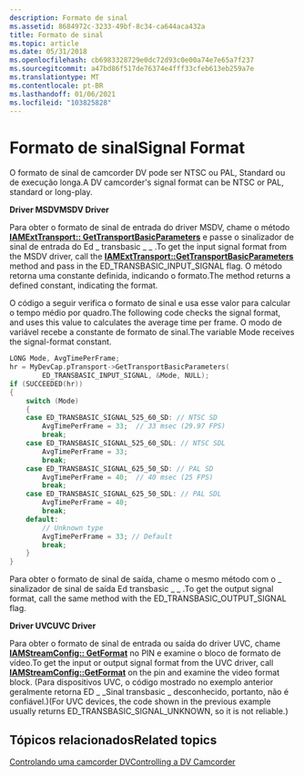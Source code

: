```yaml
---
description: Formato de sinal
ms.assetid: 8684972c-3233-49bf-8c34-ca644aca432a
title: Formato de sinal
ms.topic: article
ms.date: 05/31/2018
ms.openlocfilehash: cb6983328729e0dc72d93c0e00a74e7e65a7f237
ms.sourcegitcommit: a47bd86f517de76374e4fff33cfeb613eb259a7e
ms.translationtype: MT
ms.contentlocale: pt-BR
ms.lasthandoff: 01/06/2021
ms.locfileid: "103825828"
---
```

# <a name="signal-format"></a><span data-ttu-id="57788-103">Formato de sinal</span><span class="sxs-lookup"><span data-stu-id="57788-103">Signal Format</span></span>

<span data-ttu-id="57788-104">O formato de sinal de camcorder DV pode ser NTSC ou PAL, Standard ou de execução longa.</span><span class="sxs-lookup"><span data-stu-id="57788-104">A DV camcorder's signal format can be NTSC or PAL, standard or long-play.</span></span>

<span data-ttu-id="57788-105">**Driver MSDV**</span><span class="sxs-lookup"><span data-stu-id="57788-105">**MSDV Driver**</span></span>

<span data-ttu-id="57788-106">Para obter o formato de sinal de entrada do driver MSDV, chame o método [**IAMExtTransport:: GetTransportBasicParameters**](/windows/desktop/api/Strmif/nf-strmif-iamexttransport-gettransportbasicparameters) e passe o sinalizador de sinal de entrada do Ed \_ transbasic \_ \_ .</span><span class="sxs-lookup"><span data-stu-id="57788-106">To get the input signal format from the MSDV driver, call the [**IAMExtTransport::GetTransportBasicParameters**](/windows/desktop/api/Strmif/nf-strmif-iamexttransport-gettransportbasicparameters) method and pass in the ED\_TRANSBASIC\_INPUT\_SIGNAL flag.</span></span> <span data-ttu-id="57788-107">O método retorna uma constante definida, indicando o formato.</span><span class="sxs-lookup"><span data-stu-id="57788-107">The method returns a defined constant, indicating the format.</span></span>

<span data-ttu-id="57788-108">O código a seguir verifica o formato de sinal e usa esse valor para calcular o tempo médio por quadro.</span><span class="sxs-lookup"><span data-stu-id="57788-108">The following code checks the signal format, and uses this value to calculates the average time per frame.</span></span> <span data-ttu-id="57788-109">O modo de variável recebe a constante de formato de sinal.</span><span class="sxs-lookup"><span data-stu-id="57788-109">The variable Mode receives the signal-format constant.</span></span>


```C++
LONG Mode, AvgTimePerFrame;
hr = MyDevCap.pTransport->GetTransportBasicParameters(
        ED_TRANSBASIC_INPUT_SIGNAL, &Mode, NULL);
if (SUCCEEDED(hr))
{
    switch (Mode)
    {
    case ED_TRANSBASIC_SIGNAL_525_60_SD: // NTSC SD
        AvgTimePerFrame = 33;  // 33 msec (29.97 FPS)
        break;
    case ED_TRANSBASIC_SIGNAL_525_60_SDL: // NTSC SDL
        AvgTimePerFrame = 33;  
        break;
    case ED_TRANSBASIC_SIGNAL_625_50_SD: // PAL SD
        AvgTimePerFrame = 40;  // 40 msec (25 FPS)
        break;
    case ED_TRANSBASIC_SIGNAL_625_50_SDL: // PAL SDL
        AvgTimePerFrame = 40;  
        break;
    default: 
        // Unknown type
        AvgTimePerFrame = 33; // Default
        break;
    }
}
```



<span data-ttu-id="57788-110">Para obter o formato de sinal de saída, chame o mesmo método com o \_ sinalizador de sinal de saída Ed transbasic \_ \_ .</span><span class="sxs-lookup"><span data-stu-id="57788-110">To get the output signal format, call the same method with the ED\_TRANSBASIC\_OUTPUT\_SIGNAL flag.</span></span>

<span data-ttu-id="57788-111">**Driver UVC**</span><span class="sxs-lookup"><span data-stu-id="57788-111">**UVC Driver**</span></span>

<span data-ttu-id="57788-112">Para obter o formato de sinal de entrada ou saída do driver UVC, chame [**IAMStreamConfig:: GetFormat**](/windows/desktop/api/Strmif/nf-strmif-iamstreamconfig-getformat) no PIN e examine o bloco de formato de vídeo.</span><span class="sxs-lookup"><span data-stu-id="57788-112">To get the input or output signal format from the UVC driver, call [**IAMStreamConfig::GetFormat**](/windows/desktop/api/Strmif/nf-strmif-iamstreamconfig-getformat) on the pin and examine the video format block.</span></span> <span data-ttu-id="57788-113">(Para dispositivos UVC, o código mostrado no exemplo anterior geralmente retorna ED \_ \_Sinal transbasic \_ desconhecido, portanto, não é confiável.)</span><span class="sxs-lookup"><span data-stu-id="57788-113">(For UVC devices, the code shown in the previous example usually returns ED\_TRANSBASIC\_SIGNAL\_UNKNOWN, so it is not reliable.)</span></span>

## <a name="related-topics"></a><span data-ttu-id="57788-114">Tópicos relacionados</span><span class="sxs-lookup"><span data-stu-id="57788-114">Related topics</span></span>

<dl> <dt>

[<span data-ttu-id="57788-115">Controlando uma camcorder DV</span><span class="sxs-lookup"><span data-stu-id="57788-115">Controlling a DV Camcorder</span></span>](controlling-a-dv-camcorder.md)
</dt> </dl>

 

 



